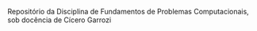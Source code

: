 Repositório da Disciplina de Fundamentos de Problemas Computacionais, sob docência de Cícero Garrozi
